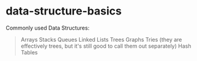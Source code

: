 # data-structure-basics
 Commonly used Data Structures: 
 > Arrays 
 > Stacks
 > Queues
 > Linked Lists
 > Trees
 > Graphs 
 > Tries (they are effectively trees, but it's still good to call them out separately)
 > Hash Tables
